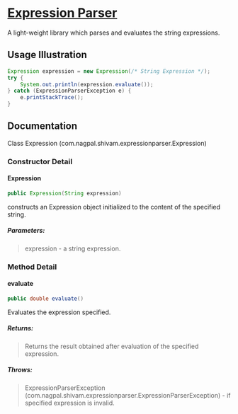 # [Expression Parser](https://github.com/ShivamNagpal/ExpressionParser "Git Repository")
A light-weight library which parses and evaluates the string expressions.  
  
## Usage Illustration
``` java
Expression expression = new Expression(/* String Expression */);
try {
    System.out.println(expression.evaluate());
} catch (ExpressionParserException e) {
    e.printStackTrace();
}    
```
  
## Documentation  
Class Expression (com.nagpal.shivam.expressionparser.Expression)  
  
### Constructor Detail  
#### Expression  
``` java
public Expression(String expression)
```
constructs an Expression object initialized to the content of the specified string.  
##### Parameters:  
> expression - a string expression.  
  
### Method Detail  
#### evaluate  
``` java
public double evaluate()
```
Evaluates the expression specified.  
##### Returns:  
> Returns the result obtained after evaluation of the specified expression.  
##### Throws:  
> ExpressionParserException (com.nagpal.shivam.expressionparser.ExpressionParserException) - if specified expression is invalid.